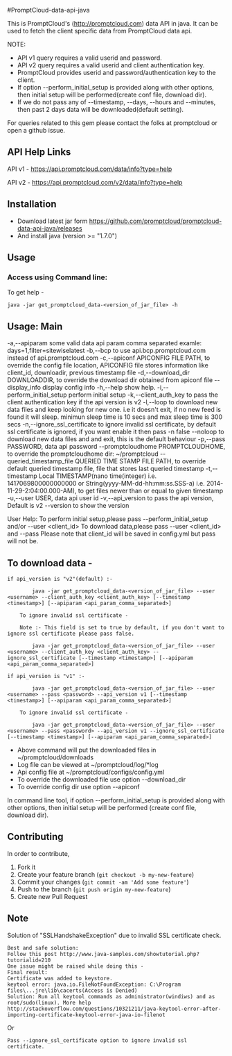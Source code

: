 #PromptCloud-data-api-java

This is PromptCloud's (http://promptcloud.com) data API in java. It can be used to fetch the client specific data from PromptCloud data api.

NOTE: 
* API v1 query requires a valid userid and password.  
* API v2 query requires a valid userid and client authentication key.
* PromptCloud provides userid and password/authentication key to the client.
* If option --perform_initial_setup is provided along with other options, then initial setup will be performed(create conf file, download dir).
* If we do not pass any of --timestamp, --days, --hours and --minutes, then past 2 days data will be downloaded(default setting).

For queries related to this gem please contact the folks at promptcloud or open a github issue.

## API Help Links

API v1 - https://api.promptcloud.com/data/info?type=help

API v2 - https://api.promptcloud.com/v2/data/info?type=help

## Installation
* Download latest jar form https://github.com/promptcloud/promptcloud-data-api-java/releases
* And install java (version >= "1.7.0")

## Usage

### Access using Command line:

To get help -

    java -jar get_promptcloud_data-<version_of_jar_file> -h 

## Usage: Main

 -a,--apiparam <arg>                 some valid data api param comma
                                     separated examle:
                                     days=1,filter=sitewiselatest
 -b,--bcp                            to use api.bcp.promptcloud.com
                                     instead of api.promptcloud.com
 -c,--apiconf <arg>                  APICONFIG FILE PATH, to override the
                                     config file location, APICONFIG file
                                     stores information like client_id,
                                     downloadir, previous timestamp file
 -d,--download_dir <arg>             DOWNLOADDIR, to override the download
                                     dir obtained from apiconf file
    --display_info                   display config info
 -h,--help                           show help.
 -i,--perform_initial_setup          perform initial setup
 -k,--client_auth_key <arg>          to pass the client authentication key
                                     if the api version is v2
 -l,--loop                           to download new data files and keep
                                     looking for new one. i.e it doesn't
                                     exit, if no new feed is found it will
                                     sleep. minimun sleep time is 10 secs
                                     and max sleep time is 300 secs
 -n,--ignore_ssl_certificate <arg>   to ignore invalid ssl certificate, by
                                     default ssl certificate is ignored,
                                     if you want enable it then pass -n
                                     false
    --noloop                         to download new data files and and
                                     exit, this is the default behaviour
 -p,--pass <arg>                     PASSWORD, data api password
    --promptcloudhome <arg>          PROMPTCLOUDHOME, to override the
                                     promptcloudhome dir: ~/promptcloud
    --queried_timestamp_file <arg>    QUERIED TIME STAMP FILE PATH, to
                                     override default queried timestamp
                                     file, file that stores last queried
                                     timestamp
 -t,--timestamp <arg>                Local TIMESTAMP(nano time(integer)
                                     i.e. 1417069800000000000 or
                                     String(yyyy-MM-dd-hh:mm:ss.SSS-a)
                                     i.e. 2014-11-29-2:04:00.000-AM), to
                                     get files newer than or equal to
                                     given timestamp
 -u,--user <arg>                     USER, data api user id
 -v,--api_version <arg>              to pass the api version, Default is
                                     v2
    --version                        to show the version

User Help:
To perform initial setup,please pass --perform_initial_setup and/or --user <client_id>
To download data,please pass --user <client_id> and --pass <password>
Please note that client_id will be saved in config.yml but pass will not be.


## To download data -

	if api_version is "v2"(default) :-

    		java -jar get_promptcloud_data-<version_of_jar_file> --user <username> --client_auth_key <client_auth_key> [--timestamp <timestamp>] [--apiparam <api_param_comma_separated>]

		To ignore invalid ssl certificate - 

		Note :- This field is set to true by default, if you don't want to ignore ssl certificate please pass false.
    
    		java -jar get_promptcloud_data-<version_of_jar_file> --user <username> --client_auth_key <client_auth_key> --ignore_ssl_certificate [--timestamp <timestamp>] [--apiparam <api_param_comma_separated>] 
	
	if api_version is "v1" :-

    		java -jar get_promptcloud_data-<version_of_jar_file> --user <username> --pass <password> --api_version v1 [--timestamp <timestamp>] [--apiparam <api_param_comma_separated>]

		To ignore invalid ssl certificate - 

    		java -jar get_promptcloud_data-<version_of_jar_file> --user <username> --pass <password> --api_version v1 --ignore_ssl_certificate [--timestamp <timestamp>] [--apiparam <api_param_comma_separated>] 



* Above command will put the downloaded files in ~/promptcloud/downloads
* Log file can be viewed at ~/promptcloud/log/*log
* Api config file at ~/promptcloud/configs/config.yml
* To override the downloaded file use option --download_dir <apidir full path>
* To override config dir use option --apiconf <apiconf full path>

In command line tool, if option --perform_initial_setup is provided along with other options, then initial setup will be performed (create conf file, download dir).

## Contributing
In order to contribute,

1. Fork it
2. Create your feature branch (`git checkout -b my-new-feature`)
3. Commit your changes (`git commit -am 'Add some feature'`)
4. Push to the branch (`git push origin my-new-feature`)
5. Create new Pull Request


## Note
Solution of "SSLHandshakeException" due to invalid SSL certificate check.  
 
    Best and safe solution: 
    Follow this post http://www.java-samples.com/showtutorial.php?tutorialid=210
    One issue might be raised while doing this -
    Final result:
    Certificate was added to keystore.
    keytool error: java.io.FileNotFoundException: C:\Program files\...jre\lib\cacerts(Access is Denied)
    Solution: Run all keytool commands as administrator(windiws) and as root/sudo(linux). More help http://stackoverflow.com/questions/10321211/java-keytool-error-after-importing-certificate-keytool-error-java-io-filenot

Or

    Pass --ignore_ssl_certificate option to ignore invalid ssl certificate.
